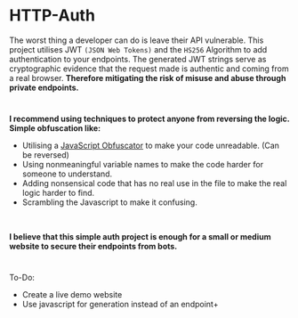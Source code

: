 # HTTP-Auth
The worst thing a developer can do is leave their API vulnerable. This project utilises JWT `(JSON Web Tokens)` and the `HS256` Algorithm to add authentication to your endpoints. 
The generated JWT strings serve as cryptographic evidence that the request made is authentic and coming from a real browser. **Therefore mitigating the risk of  misuse and abuse through private endpoints.**
# 

**I recommend using techniques to protect anyone from reversing the logic. Simple obfuscation like:**
- Utilising a [JavaScript Obfuscator](https://obfuscator.io/) to make your code unreadable. (Can be reversed)
- Using nonmeaningful variable names to make the code harder for someone to understand.
- Adding nonsensical code that has no real use in the file to make the real logic harder to find.
- Scrambling the Javascript to make it confusing.
<br>

**I believe that this simple auth project is enough for a small or medium website to secure their endpoints from bots.**



#
To-Do:
- Create a live demo website
- Use javascript for generation instead of an endpoint+
